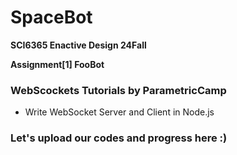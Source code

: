 # SpaceBot

**SCI6365 Enactive Design 24Fall**

**Assignment[1] FooBot**

### WebScockets Tutorials by ParametricCamp

- Write WebSocket Server and Client in Node.js

### Let's upload our codes and progress here :)

